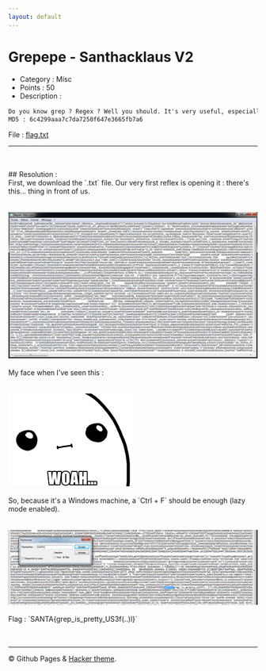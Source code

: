 ```yaml
---
layout: default
---
```


# Grepepe - Santhacklaus V2

- Category : Misc
- Points : 50
- Description :<br/>
```md
Do you know grep ? Regex ? Well you should. It's very useful, especially during CTFs. Remember the flag is something like SANTA{fl4g_f0rmAT}.
MD5 : 6c4299aaa7c7da7250f647e3665fb7a6
```
File : <a href="flag.txt" download="flag.txt" title="Cliquez pour télécharger">flag.txt</a>
<br/>

* * *

<br/>
<br/>
## Resolution :
<br/>
First, we download the `.txt` file. Our very first reflex is opening it : there's this... thing in front of us.<br/>
<br/>
<br/>
<img src="screen.png">
<br/>
<br/>
My face when I've seen this :<br/>
<br/>
<br/>
<img src="woah.png"><br/>
<br/>
So, because it's a Windows machine, a `Ctrl + F` should be enough (lazy mode enabled).<br/>
<br/>
<br/>
<img src="flag.png">
<br/>
<br/>
Flag : `SANTA{grep_is_pretty_US3f(..)l}`
<br/>
<br/>
<br/>

* * *
© Github Pages & [Hacker theme](https://pages-themes.github.io/hacker/).
